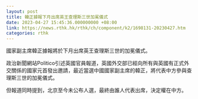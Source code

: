 ```yaml
---
layout: post
title: 韓正據報下月出席英王查理斯三世加冕儀式
date: 2023-04-27 15:45:36.000000000 +08:00
link: https://news.rthk.hk/rthk/ch/component/k2/1698131-20230427.htm
categories: rthk
---
```


國家副主席韓正據報將於下月出席英王查理斯三世的加冕儀式。

政治新聞網站Politico引述英國官員報道，英國外交部已經向所有與英國有正式外交關係的國家元首發出邀請，最近當選中國國家副主席的韓正，將代表中方參與查理斯三世的加冕儀式。

但報道同時提到，北京至今未公布人選，最終由誰人代表出席，決定權在中方。
